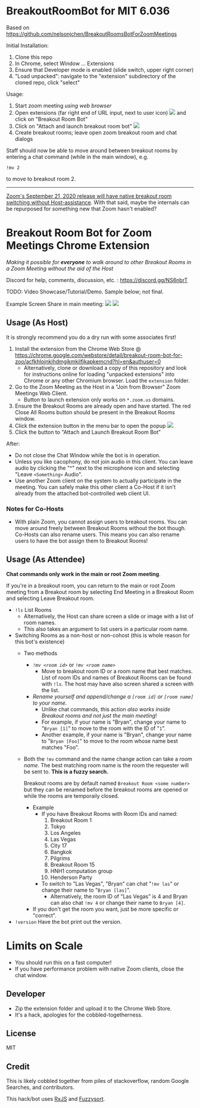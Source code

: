 # BreakoutRoomBot for MIT 6.036

Based on https://github.com/nelsonjchen/BreakoutRoomsBotForZoomMeetings

Initial Installation:
1. Clone this repo
2. In Chrome, select Window ... Extensions
3. Ensure that Developer mode is enabled (slide switch, upper right corner)
4. "Load unpacked": navigate to the "extension" subdirectory of the cloned repo, click "select"

Usage:
1. Start zoom meeting *using web browser*
2. Open extensions (far right end of URL input, next to user icon)  <img src="docs/brb_extension_select.png" raw=true />
   and click on "Breakout Room Bot"
3. Click on "Attach and launch breakout room bot" <img src="docs/brb_info.png" raw=true />
4. Create breakout rooms; leave open zoom breakout room and chat dialogs

Staff should now be able to move around between breakout rooms by entering a chat command (while in the main window), e.g.
```
!mv 2
```
to move to breakout room 2.

------------

[Zoom's September 21, 2020 release will have native breakout room switching without Host-assistance](https://www.reddit.com/r/Zoom/comments/irkm82/selfselect_breakout_room/). With that said, maybe the internals can be repurposed for something new that Zoom hasn't enabled? 

# Breakout Room Bot for Zoom Meetings Chrome Extension

*Making it possible for **everyone** to walk around to other Breakout Rooms in a Zoom Meeting without the aid of the Host*

Discord for help, comments, discussion, etc. : https://discord.gg/NS6nbrT

TODO: Video Showcase/Tutorial/Demo. Sample below; not final.

Example Screen Share in main meeting:
![](intro.png)
![](https://user-images.githubusercontent.com/5363/92406673-79d2e080-f0ed-11ea-9953-5b7704811d1c.gif)

## Usage (As Host)

It is strongly recommend you do a dry run with some associates first!

1. Install the extension from the Chrome Web Store @ https://chrome.google.com/webstore/detail/breakout-room-bot-for-zoo/acfkhlojnkihdmgikmkilfjkapkemcnd?hl=en&authuser=0
    * Alternatively, clone or download a copy of this repository and look for instructions online for loading "unpacked extensions" into Chrome or any other Chromium browser. Load the `extension` folder.
2. Go to the Zoom Meeting as the Host in a "Join from Browser" Zoom Meetings Web Client.
    * Button to launch extension only works on `*.zoom.us` domains.
3. Ensure the Breakout Rooms are already open and have started. The red Close All Rooms button should be present in the Breakout Rooms window.
4. Click the extension button in the menu bar to open the popup
    ![](launch.png)
5. Click the button to "Attach and Launch Breakout Room Bot"

After:

* Do not close the Chat Window while the bot is in operation.
* Unless you like cacophony, do not join audio in this client. You can leave audio by clicking the "^" next to the microphone icon and selecting "Leave `<Something>` Audio".
* Use another Zoom client on the system to actually participate in the meeting. You can safely make this other client a Co-Host if it isn't already from the attached bot-controlled web client UI.

### Notes for Co-Hosts

* With plain Zoom, you cannot assign users to breakout rooms. You can move around freely between Breakout Rooms without the bot though. Co-Hosts can also rename users. This means you can also rename users to have the bot assign them to Breakout Rooms!

## Usage (As Attendee)

**Chat commands only work in the main or root Zoom meeting**.

If you're in a breakout room, you can return to the main or root Zoom meeting from a Breakout room by selecting End Meeting in a Breakout Room and selecting Leave Breakout room.

* `!ls` List Rooms
    * Alternatively, the Host can share screen a slide or image with a list of room names.
    * This also takes an argument to list users in a particular room name.
* Switching Rooms as a non-host or non-cohost (this is whole reason for this bot's existence)
    * Two methods
        * *`!mv <room id>`* or *`!mv <room name>`*
            * Move to breakout room ID or a room name that best matches. List of room IDs and names of Breakout Rooms can be found with `!ls`. The host may have also screen shared a screen with the list.
        * *Rename yourself and append/change a `[room id]` or `[room name]` to your name.*
            * Unlike chat commands, this action *also works inside Breakout rooms and not just the main meeting*!
            * For example, if your name is "Bryan", change your name to "`Bryan [1]`" to move to the room with the ID of "`1`".
            * Another example, if your name is "Bryan", change your name to "`Bryan [Foo]`" to move to the room whose name best matches "Foo".
    * Both the `!mv` command and the name change action can take a *room name*.
      The best matching room name is the room the requester will be sent to. **This is a fuzzy search.**

      Breakout rooms are by default named `Breakout Room <some number>` but they can be renamed before the breakout rooms are opened or while the rooms are temporaily closed.
        * Example
            * If you have Breakout Rooms with Room IDs and named:
                1. Breakout Room 1
                2. Tokyo
                3. Los Angeles
                4. Las Vegas
                5. City 17
                6. Bangkok
                7. Pilgrims
                8. Breakout Room 15
                9. HNH1 computation group
                10. Henderson Party
            * To switch to "Las Vegas", "Bryan" can chat "`!mv las`" or change their name to "`Bryan [las]`".
                * Alternatively, the room ID of "Las Vegas" is 4 and Bryan can also chat
                  `!mv 4` or change their name to `Bryan [4]`.
        * If you don't get the room you want, just be more specific or "correct".
* `!version` Have the bot print out the version.

# Limits on Scale

* You should run this on a fast computer!
* If you have performance problem with native Zoom clients, close the chat window.

## Developer

* Zip the extension folder and upload it to the Chrome Web Store.
* It's a hack, apologies for the cobbled-togetherness.

## License

MIT

## Credit

This is likely cobbled together from piles of stackoverflow, random Google Searches, and contributors.

This hack/bot uses [RxJS][rxjs] and [Fuzzysort][fuzzysort].

[breakoutroominfo]: https://support.zoom.us/hc/en-us/articles/206476093-Enabling-breakout-rooms
[ocrbreakoutroombot]: https://github.com/ottoscholten/zoomChatBot
[desertpyhack]: https://www.meetup.com/Phoenix-Python-Meetup-Group/events/272227324/
[desertpy]: https://www.meetup.com/Phoenix-Python-Meetup-Group
[rxjs]: https://rxjs-dev.firebaseapp.com/
[fuzzysort]: https://github.com/farzher/fuzzysort
[preassign]: https://support.zoom.us/hc/en-us/articles/360032752671-Pre-assigning-participants-to-breakout-rooms
